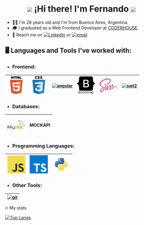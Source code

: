 <h1 align="Center"> <img src="https://media.giphy.com/media/3pZipqyo1sqHDfJGtz/giphy.gif" height="60px" />  ¡Hi there!  I'm Fernando <img src="https://media.giphy.com/media/3pZipqyo1sqHDfJGtz/giphy.gif" height="60px" /></h1>


- 🧔🏻 I'm 28 years old and I'm from Buenos Aires, Argentina.
- 🎓 I graduated as a Web Frontend Developer at [CODERHOUSE](https://www.dropbox.com/s/8s4j63k6o3f1vj8/certificado-Desarrollador%20Frontend.png?dl=0).
- 💼 Reach me on [<img src="https://img.shields.io/badge/LinkedIn-blue?style=for-the-badge&logo=linkedin&logoColor=white" alt="LinkedIn">](https://www.linkedin.com/in/fertamo/) or [<img src="https://img.shields.io/badge/Email-white?style=for-the-badge&logo=Gmail&logoColor=red" alt="email">](mailto:fertamone94@gmail.com)


## 🖥️ Languages and Tools I've worked with:

- <h3>Frontend:</h3>

| [<img src="https://raw.githubusercontent.com/devicons/devicon/master/icons/html5/html5-original-wordmark.svg" alt="html5" width="60" height="60">](https://www.w3.org/html/) | [<img src="https://raw.githubusercontent.com/devicons/devicon/master/icons/css3/css3-original-wordmark.svg" alt="css3" width="60" height="60">](https://www.w3schools.com/css/) | [<img src="https://angular.io/assets/images/logos/angular/angular.svg" alt="angular" width="60" height="60">](https://angular.io) | [<img src="https://raw.githubusercontent.com/devicons/devicon/master/icons/bootstrap/bootstrap-plain-wordmark.svg" alt="bootstrap" width="60" height="60">](https://getbootstrap.com)| [<img src="https://raw.githubusercontent.com/github/explore/80688e429a7d4ef2fca1e82350fe8e3517d3494d/topics/sass/sass.png" alt="sass" width="60" height="60">](https://sass-lang.com/)| [<img src="https://raw.githubusercontent.com/sweetalert2/sweetalert2/main/assets/swal2-logo.png" alt="swt2" width="80" height="60">](https://sweetalert2.github.io/)
|---|---|---|---|---|---|

- <h3>Databases:</h3>

| [<img src="https://raw.githubusercontent.com/devicons/devicon/master/icons/mysql/mysql-original-wordmark.svg" alt="mysql" width="60" height="60">](https://www.mysql.com/) | MOCKAPI
|---|---|

- <h3>Programming Languages:</h3>

| [<img src="https://raw.githubusercontent.com/devicons/devicon/master/icons/javascript/javascript-original.svg" alt="javascript" width="60" height="60">](https://www.w3schools.com/js/) | [<img src="https://raw.githubusercontent.com/github/explore/80688e429a7d4ef2fca1e82350fe8e3517d3494d/topics/typescript/typescript.png" alt="typescript" width="60">](https://www.typescriptlang.org/) | [<img src="https://raw.githubusercontent.com/github/explore/80688e429a7d4ef2fca1e82350fe8e3517d3494d/topics/python/python.png" alt="python" width="60" height="60">](https://www.python.org/) 
|---|---|---|

- <h3>Other Tools:</h3>

| [<img src="https://www.vectorlogo.zone/logos/git-scm/git-scm-icon.svg" alt="git" width="60" height="60">](https://git-scm.com/)
|---|

🔥 My stats

[![Top Langs](https://github-readme-stats.vercel.app/api/top-langs/?username=TamoFer)](https://github.com/anuraghazra/github-readme-stats)



